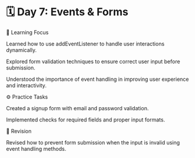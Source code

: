 # 🗓️ Day 7: Events & Forms
📘 Learning Focus

Learned how to use addEventListener to handle user interactions dynamically.

Explored form validation techniques to ensure correct user input before submission.

Understood the importance of event handling in improving user experience and interactivity.

⚙️ Practice Tasks

Created a signup form with email and password validation.

Implemented checks for required fields and proper input formats.

🔁 Revision

Revised how to prevent form submission when the input is invalid using event handling methods.
